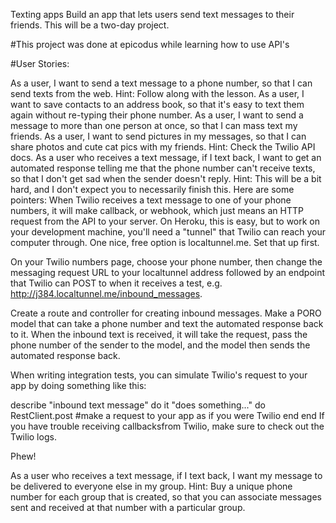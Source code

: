 Texting apps
Build an app that lets users send text messages to their friends. This will be a two-day project.

#This project was done at epicodus while learning how to use API's

#User Stories:

As a user, I want to send a text message to a phone number, so that I can send texts from the web. Hint: Follow along with the lesson.
As a user, I want to save contacts to an address book, so that it's easy to text them again without re-typing their phone number.
As a user, I want to send a message to more than one person at once, so that I can mass text my friends.
As a user, I want to send pictures in my messages, so that I can share photos and cute cat pics with my friends. Hint: Check the Twilio API docs.
As a user who receives a text message, if I text back, I want to get an automated response telling me that the phone number can't receive texts, so that I don't get sad when the sender doesn't reply. Hint: This will be a bit hard, and I don't expect you to necessarily finish this. Here are some pointers:
When Twilio receives a text message to one of your phone numbers, it will make callback, or webhook, which just means an HTTP request from the API to your server. On Heroku, this is easy, but to work on your development machine, you'll need a "tunnel" that Twilio can reach your computer through. One nice, free option is localtunnel.me. Set that up first.

On your Twilio numbers page, choose your phone number, then change the messaging request URL to your localtunnel address followed by an endpoint that Twilio can POST to when it receives a test, e.g. http://j384.localtunnel.me/inbound_messages.

Create a route and controller for creating inbound messages. Make a PORO model that can take a phone number and text the automated response back to it. When the inbound text is received, it will take the request, pass the phone number of the sender to the model, and the model then sends the automated response back.

When writing integration tests, you can simulate Twilio's request to your app by doing something like this:

describe "inbound text message" do
  it "does something..." do
    RestClient.post #make a request to your app as if you were Twilio
  end
end
If you have trouble receiving callbacksfrom Twilio, make sure to check out the Twilio logs.

Phew!

As a user who receives a text message, if I text back, I want my message to be delivered to everyone else in my group. Hint: Buy a unique phone number for each group that is created, so that you can associate messages sent and received at that number with a particular group.
